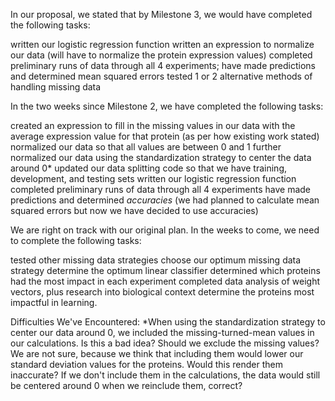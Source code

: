 In our proposal, we stated that by Milestone 3, we would have completed the following tasks:

written our logistic regression function
written an expression to normalize our data (will have to normalize the protein expression values)
completed preliminary runs of data through all 4 experiments; have made predictions and determined mean squared errors
tested 1 or 2 alternative methods of handling missing data

In the two weeks since Milestone 2, we have completed the following tasks:

created an expression to fill in the missing values in our data with the average expression value for that protein (as per how existing work stated)
normalized our data so that all values are between 0 and 1
further normalized our data using the standardization strategy to center the data around 0*
updated our data splitting code so that we have training, development, and testing sets
written our logistic regression function
completed preliminary runs of data through all 4 experiments
have made predictions and determined *accuracies* (we had planned to calculate mean squared errors but now we have decided to use accuracies)


We are right on track with our original plan. In the weeks to come, we need to complete the following tasks:

tested other missing data strategies
choose our optimum missing data strategy
determine the optimum linear classifier
determined which proteins had the most impact in each experiment
completed data analysis of weight vectors, plus research into biological context 
determine the proteins most impactful in learning.


Difficulties We've Encountered:
*When using the standardization strategy to center our data around 0, we included the missing-turned-mean values in our calculations.
    Is this a bad idea? Should we exclude the missing values? We are not sure, because we think that including them would lower our
    standard deviation values for the proteins. Would this render them inaccurate? If we don't include them in the calculations, the
    data would still be centered around 0 when we reinclude them, correct?

